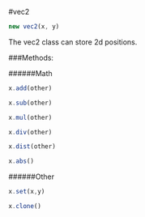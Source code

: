 #vec2
```javascript
new vec2(x, y)
```

The vec2 class can store 2d positions.

###Methods:

######Math
```javascript
x.add(other)
```

```javascript
x.sub(other)
```

```javascript
x.mul(other)
```

```javascript
x.div(other)
```

```javascript
x.dist(other)
```

```javascript
x.abs()
```

######Other

```javascript
x.set(x,y)
```

```javascript
x.clone()
```
